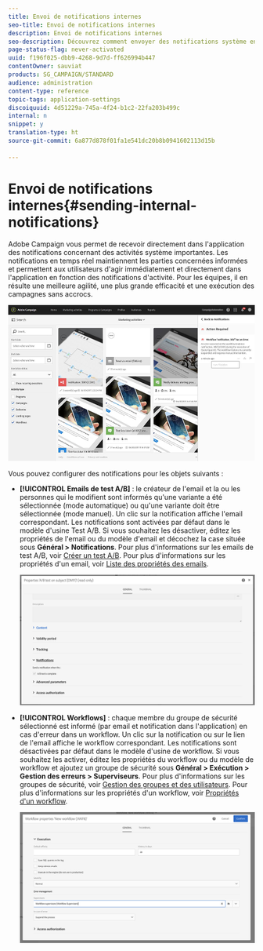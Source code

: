 ```yaml
---
title: Envoi de notifications internes
seo-title: Envoi de notifications internes
description: Envoi de notifications internes
seo-description: Découvrez comment envoyer des notifications système en temps réel à vos utilisateurs Adobe Campaign.
page-status-flag: never-activated
uuid: f196f025-dbb9-4268-9d7d-ff626994b447
contentOwner: sauviat
products: SG_CAMPAIGN/STANDARD
audience: administration
content-type: reference
topic-tags: application-settings
discoiquuid: 4d51229a-745a-4f24-b1c2-22fa203b499c
internal: n
snippet: y
translation-type: ht
source-git-commit: 6a877d878f01fa1e541dc20b8b0941602113d15b

---
```



# Envoi de notifications internes{#sending-internal-notifications}

Adobe Campaign vous permet de recevoir directement dans l'application des notifications concernant des activités système importantes. Les notifications en temps réel maintiennent les parties concernées informées et permettent aux utilisateurs d'agir immédiatement et directement dans l'application en fonction des notifications d'activité. Pour les équipes, il en résulte une meilleure agilité, une plus grande efficacité et une exécution des campagnes sans accrocs.

![](assets/pulse_3.png)

Vous pouvez configurer des notifications pour les objets suivants :

* **[!UICONTROL Emails de test A/B]** : le créateur de l'email et la ou les personnes qui le modifient sont informés qu'une variante a été sélectionnée (mode automatique) ou qu'une variante doit être sélectionnée (mode manuel). Un clic sur la notification affiche l'email correspondant. Les notifications sont activées par défaut dans le modèle d'usine Test A/B. Si vous souhaitez les désactiver, éditez les propriétés de l'email ou du modèle d'email et décochez la case située sous **Général &gt; Notifications**. Pour plus d'informations sur les emails de test A/B, voir [Créer un test A/B](../../channels/using/designing-an-a-b-test-email.md). Pour plus d'informations sur les propriétés d'un email, voir [Liste des propriétés des emails](../../administration/using/configuring-email-channel.md#list-of-email-properties).

   ![](assets/pulse_2.png)

* **[!UICONTROL Workflows]** : chaque membre du groupe de sécurité sélectionné est informé (par email et notification dans l'application) en cas d'erreur dans un workflow. Un clic sur la notification ou sur le lien de l'email affiche le workflow correspondant. Les notifications sont désactivées par défaut dans le modèle d'usine de workflow. Si vous souhaitez les activer, éditez les propriétés du workflow ou du modèle de workflow et ajoutez un groupe de sécurité sous **Général &gt; Exécution &gt; Gestion des erreurs &gt; Superviseurs**. Pour plus d'informations sur les groupes de sécurité, voir [Gestion des groupes et des utilisateurs](../../administration/using/managing-groups-and-users.md). Pour plus d'informations sur les propriétés d'un workflow, voir [Propriétés d'un workflow](../../automating/using/executing-a-workflow.md#workflow-properties).

   ![](assets/pulse_1.png)

